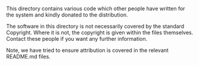 This directory  contains various code which  other people have written
for the system and kindly donated to the distribution.

The software  in  this  directory  is  not  necessarily covered by the
standard Copyright. Where it is not, the copyright is given within the
files  themselves.  Contact  these people  if  you  want  any  further
information.

Note, we have tried to ensure attribution is covered in the relevant README.md files.
